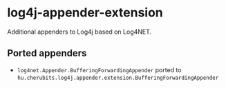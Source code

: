 # log4j-appender-extension

Additional appenders to Log4j based on Log4NET.

## Ported appenders

* ```log4net.Appender.BufferingForwardingAppender``` ported to ```hu.cherubits.log4j.appender.extension.BufferingForwardingAppender```
